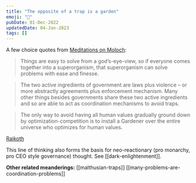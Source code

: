 ```yaml
---
title: "The opposite of a trap is a garden"
emoji: "🌱"
pubDate: 01-Dec-2022
updatedDate: 04-Jan-2023
tags: []
---
```


A few choice quotes from [Meditations on Moloch](https://www.slatestarcodexabridged.com/Meditations-On-Moloch):

>Things are easy to solve from a god’s-eye-view, so if everyone comes together into a superorganism, that superorganism can solve problems with ease and finesse.

>The two active ingredients of government are laws plus violence – or more abstractly agreements plus enforcement mechanism. Many other things besides governments share these two active ingredients and so are able to act as coordination mechanisms to avoid traps.

>The only way to avoid having all human values gradually ground down by optimization-competition is to install a Gardener over the entire universe who optimizes for human values.

[Raikoth](https://slatestarcodex.com/2013/05/06/raikoth-laws-language-and-society/)

This line of thinking also forms the basis for neo-reactionary (pro monarchy, pro CEO style governance) thought. See [[dark-enlightenment]].

**Other related meanderings:**
[[malthusian-traps]]
[[many-problems-are-coordination-problems]]